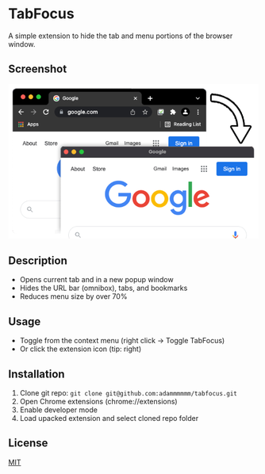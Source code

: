 # TabFocus
A simple extension to hide the tab and menu portions of the browser window.

## Screenshot
![Example screenshot](./src/images/examples/example.png)

## Description
- Opens current tab and in a new popup window
- Hides the URL bar (omnibox), tabs, and bookmarks
- Reduces menu size by over 70%

## Usage
- Toggle from the context menu (right click -> Toggle TabFocus)
- Or click the extension icon (tip: right)

## Installation
1. Clone git repo: `git clone git@github.com:adammmmmm/tabfocus.git`
2. Open Chrome extensions (chrome://extensions)
3. Enable developer mode
4. Load upacked extension and select cloned repo folder

## License
[MIT](https://github.com/adammmmmm/tabfocus/blob/master/LICENSE)